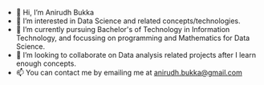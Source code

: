 - 👋 Hi, I’m Anirudh Bukka
- 👀 I’m interested in Data Science and related concepts/technologies.
- 🌱 I’m currently pursuing Bachelor's of Technology in Information Technology, and focussing on programming and Mathematics for Data Science.
- 💞️ I’m looking to collaborate on Data analysis related projects after I learn enough concepts.
- 📫 You can contact me by emailing me at anirudh.bukka@gmail.com

<!---
anirudh-bukka/anirudh-bukka is a ✨ special ✨ repository because its `README.md` (this file) appears on your GitHub profile.
You can click the Preview link to take a look at your changes.
--->
